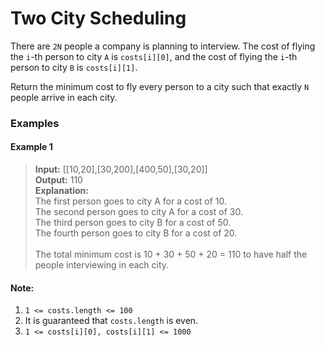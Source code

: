# Two City Scheduling

There are `2N` people a company is planning to interview. The cost of flying the `i`-th person to city `A` is `costs[i][0]`, and the cost of flying the `i`-th person to city `B` is `costs[i][1]`.

Return the minimum cost to fly every person to a city such that exactly `N` people arrive in each city.

### Examples
#### Example 1
> **Input:** [[10,20],[30,200],[400,50],[30,20]]<br>
**Output:** 110<br>
**Explanation:** <br>
The first person goes to city A for a cost of 10.<br>
The second person goes to city A for a cost of 30.<br>
The third person goes to city B for a cost of 50.<br>
The fourth person goes to city B for a cost of 20.<br><br>
The total minimum cost is 10 + 30 + 50 + 20 = 110 to have half the people interviewing in each city.

#### Note:

1. `1 <= costs.length <= 100`
2. It is guaranteed that `costs.length` is even.
3. `1 <= costs[i][0], costs[i][1] <= 1000`
